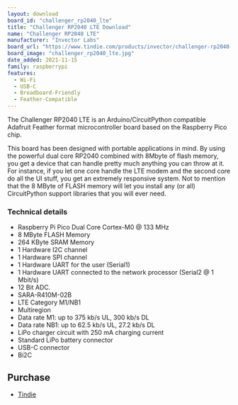 ```yaml
---
layout: download
board_id: "challenger_rp2040_lte"
title: "Challenger RP2040 LTE Download"
name: "Challenger RP2040 LTE"
manufacturer: "Invector Labs"
board_url: "https://www.tindie.com/products/invector/challenger-rp2040-lte/"
board_image: "challenger_rp2040_lte.jpg"
date_added: 2021-11-15
family: raspberrypi
features:
  - Wi-Fi
  - USB-C
  - Breadboard-Friendly
  - Feather-Compatible
---
```


The Challenger RP2040 LTE is an Arduino/CircuitPython compatible Adafruit Feather format microcontroller board based on the Raspberry Pico chip.

This board has been designed with portable applications in mind. By using the powerful dual core RP2040 combined with 8Mbyte of flash memory, you get a device that can handle pretty much anything you can throw at it. For instance, if you let one core handle the LTE modem and the second core do all the UI stuff, you get an extremely responsive system. Not to mention that the 8 MByte of FLASH memory will let you install any (or all) CircuitPython support libraries that you will ever need.

### Technical details

- Raspberry Pi Pico Dual Core Cortex-M0 @ 133 MHz
- 8 MByte FLASH Memory
- 264 KByte SRAM Memory
- 1 Hardware I2C channel
- 1 Hardware SPI channel
- 1 Hardware UART for the user (Serial1)
- 1 Hardware UART connected to the network processor (Serial2 @ 1 Mbit/s)
- 12 Bit ADC.
- SARA-R410M-02B
- LTE Category M1/NB1
- Multiregion
- Data rate M1: up to 375 kb/s UL, 300 kb/s DL
- Data rate NB1: up to 62.5 kb/s UL, 27.2 kb/s DL
- LiPo charger circuit with 250 mA charging current
- Standard LiPo battery connector
- USB-C connector
- Bi2C

## Purchase

* [Tindie](https://www.tindie.com/products/invector/challenger-rp2040-lte/)

